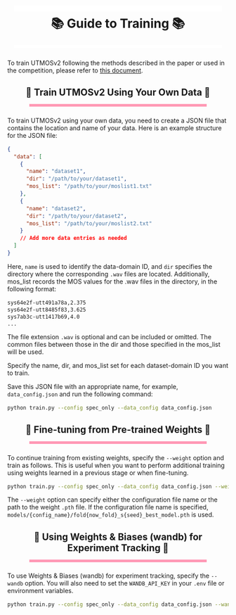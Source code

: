 <h1 align="center">
  <a href="https://github.com/sarulab-speech/UTMOSv2/blob/main/docs/training.md">
    <img width="94%" height="14px" src="image/titleLine2t.svg">
  </a>
  <div>📚 Guide to Training 📚<div>
  <a href="https://github.com/sarulab-speech/UTMOSv2/blob/main/docs/training.md">
    <img width="94%" height="6px" src="image/titleLine2b.svg">
  </a>
</h1>

To train UTMOSv2 following the methods described in the paper or used in the competition, please refer to [this document](reproduction.md).

<h2 align="center">
  <div>🚀 Train UTMOSv2 Using Your Own Data 🚀</div>
  <a href="https://github.com/sarulab-speech/UTMOSv2/blob/main/docs/training.md#---train-utmosv2-using-your-own-data---------">
    <img width="80%" height="6px" src="image/line2.svg">
  </a>
</h2>

To train UTMOSv2 using your own data, you need to create a JSON file that contains the location and name of your data. Here is an example structure for the JSON file:

```json
{
  "data": [
    {
      "name": "dataset1",
      "dir": "/path/to/your/dataset1",
      "mos_list": "/path/to/your/moslist1.txt"
    },
    {
      "name": "dataset2",
      "dir": "/path/to/your/dataset2",
      "mos_list": "/path/to/your/moslist2.txt"
    }
    // Add more data entries as needed
  ]
}
```

Here, `name` is used to identify the data-domain ID, and `dir` specifies the directory where the corresponding `.wav` files are located. Additionally, mos_list records the MOS values for the .wav files in the directory, in the following format:

```text
sys64e2f-utt491a78a,2.375
sys64e2f-utt8485f83,3.625
sys7ab3c-utt1417b69,4.0
...
```

The file extension `.wav` is optional and can be included or omitted. The common files between those in the dir and those specified in the mos_list will be used.

Specify the name, dir, and mos_list set for each dataset-domain ID you want to train. 

Save this JSON file with an appropriate name, for example, `data_config.json` and run the following command:

```bash
python train.py --config spec_only --data_config data_config.json
```

<h2 align="center">
  <div>🧪 Fine-tuning from Pre-trained Weights 🧪</div>
  <a href="https://github.com/sarulab-speech/UTMOSv2/blob/main/docs/training.md#---fine-tuning-from-pre-trained-weights---------">
    <img width="80%" height="6px" src="image/line2.svg">
  </a>
</h2>

To continue training from existing weights, specify the `--weight` option and train as follows. This is useful when you want to perform additional training using weights learned in a previous stage or when fine-tuning.

```bash
python train.py --config spec_only --data_config data_config.json --weight /path/to/your/weights.pth
```

The `--weight` option can specify either the configuration file name or the path to the weight `.pth` file. If the configuration file name is specified, `models/{config_name}/fold{now_fold}_s{seed}_best_model.pth` is used.

<h2 align="center">
  <div>🔬 Using Weights & Biases (wandb) for Experiment Tracking 🔬</div>
  <a href="https://github.com/sarulab-speech/UTMOSv2/blob/main/docs/training.md#---using-weights--biases-wandb-for-experiment-tracking---------">
    <img width="80%" height="6px" src="image/line2.svg">
  </a>
</h2>

To use Weights & Biases (wandb) for experiment tracking, specify the `--wandb` option. You will also need to set the `WANDB_API_KEY` in your `.env` file or environment variables.

```bash
python train.py --config spec_only --data_config data_config.json --wandb
```